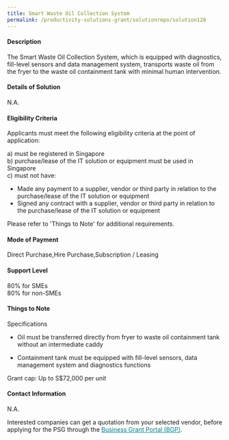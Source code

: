 ```yaml
---
title: Smart Waste Oil Collection System
permalink: /productivity-solutions-grant/solutionrepo/solution128
---
```


#### Description

The Smart Waste Oil Collection System, which is equipped with diagnostics, fill-level sensors and data management system, transports waste oil from the fryer to the waste oil containment tank with minimal human intervention. 

#### Details of Solution

N.A.

#### Eligibility Criteria

Applicants must meet the following eligibility criteria at the point of application:

a) must be registered in Singapore <br>
b) purchase/lease of the IT solution or equipment must be used in Singapore <br>
c) must not have:
- Made any payment to a supplier, vendor or third party in relation to the purchase/lease of the IT solution or equipment
- Signed any contract with a supplier, vendor or third party in relation to the purchase/lease of the IT solution or equipment

Please refer to 'Things to Note' for additional requirements.

#### Mode of Payment
Direct Purchase,Hire Purchase,Subscription / Leasing

#### Support Level
80% for SMEs <br>
80% for non-SMEs

#### Things to Note
Specifications
- Oil must be transferred directly from fryer to waste oil containment tank without an intermediate caddy
 
- Containment tank must be equipped with fill-level sensors, data management system and diagnostics functions


Grant cap: Up to S$72,000 per unit

#### Contact Information
N.A.

Interested companies can get a quotation from your selected vendor, before applying for the PSG through the <a target='_blank' style='color:#037e8a' href='https://www.businessgrants.gov.sg/'>Business Grant Portal (BGP)</a>.
